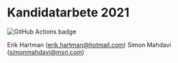 # Kandidatarbete 2021

![GitHub Actions badge](https://github.com/ErikHartman/kand/workflows/Test/badge.svg)

Erik Hartman (erik.hartman@hotmail.com)
Simon Mahdavi (simonmahdavi@msn.com)




